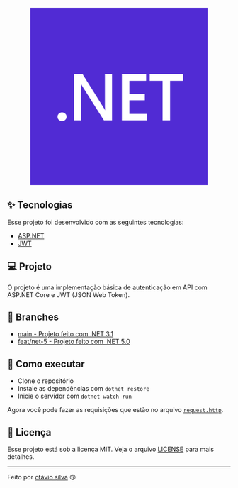 <p align="center"><a href="https://dotnet.microsoft.com/" target="_blank"><img src="./.github/dotnet-logo.png" width="400"></a></p>

## ✨ Tecnologias

Esse projeto foi desenvolvido com as seguintes tecnologias:

- [ASP.NET](https://dotnet.microsoft.com/apps/aspnet/)
- [JWT](https://jwt.io/)

## 💻 Projeto

O projeto é uma implementação básica de autenticação em API com ASP.NET Core e JWT (JSON Web Token).

## :twisted_rightwards_arrows: Branches

- [main - Projeto feito com .NET 3.1](https://github.com/otaviothor/api-jwt-dotnet)
- [feat/net-5 - Projeto feito com .NET 5.0](https://github.com/otaviothor/api-jwt-dotnet/tree/feat/net-5)

## 🚀 Como executar

- Clone o repositório
- Instale as dependências com `dotnet restore`
- Inicie o servidor com `dotnet watch run`

Agora você pode fazer as requisições que estão no arquivo [`request.http`](request.http).

## 📄 Licença

Esse projeto está sob a licença MIT. Veja o arquivo [LICENSE](LICENSE) para mais detalhes.

---

Feito por [otávio silva](https://otaviosilva.dev/) 🙃
